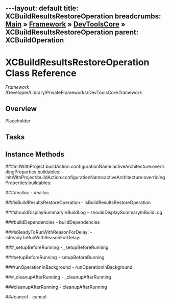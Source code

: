 ---layout: default
title: XCBuildResultsRestoreOperation
breadcrumbs: <a href="/index.html">Main</a> &raquo; <a href="/Frameworks.html">Framework</a> &raquo; <a href="/Frameworks/DevToolsCore.html">DevToolsCore</a> &raquo; XCBuildResultsRestoreOperation
parent: XCBuildOperation 
---
# XCBuildResultsRestoreOperation Class Reference

*Framework* /Developer/Library/PrivateFrameworks/DevToolsCore.framework

## Overview

Placeholder

## Tasks

## Instance Methods

<a name="-initWithProject:buildAction:configurationName:activeArchitecture:overridingProperties:buildables:"></a>
###initWithProject:buildAction:configurationName:activeArchitecture:overridingProperties:buildables:
    - initWithProject:buildAction:configurationName:activeArchitecture:overridingProperties:buildables:

<a name="-dealloc"></a>
###dealloc
    - dealloc

<a name="-isBuildResultsRestoreOperation"></a>
###isBuildResultsRestoreOperation
    - isBuildResultsRestoreOperation

<a name="-shouldDisplaySummaryInBuildLog"></a>
###shouldDisplaySummaryInBuildLog
    - shouldDisplaySummaryInBuildLog

<a name="-buildDependencies"></a>
###buildDependencies
    - buildDependencies

<a name="-isReadyToRunWithReasonForDelay:"></a>
###isReadyToRunWithReasonForDelay:
    - isReadyToRunWithReasonForDelay:

<a name="-_setupBeforeRunning"></a>
###_setupBeforeRunning
    - _setupBeforeRunning

<a name="-setupBeforeRunning"></a>
###setupBeforeRunning
    - setupBeforeRunning

<a name="-runOperationInBackground"></a>
###runOperationInBackground
    - runOperationInBackground

<a name="-_cleanupAfterRunning"></a>
###_cleanupAfterRunning
    - _cleanupAfterRunning

<a name="-cleanupAfterRunning"></a>
###cleanupAfterRunning
    - cleanupAfterRunning

<a name="-cancel"></a>
###cancel
    - cancel

